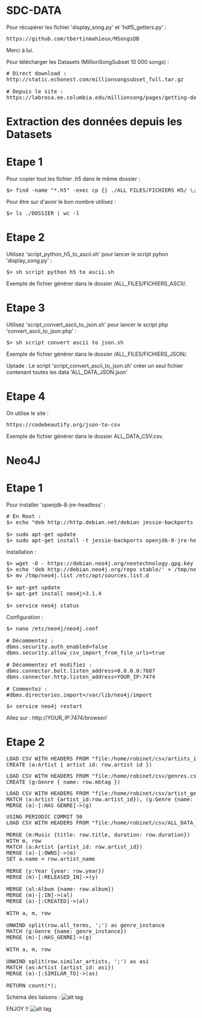 # SDC-DATA

Pour récupérer les fichier 'display_song.py' et 'hdf5_getters.py' :
<pre>https://github.com/tbertinmahieux/MSongsDB</pre>
Merci à lui.

Pour télécharger les Datasets (MillionSongSubset 10 000 songs) :
<pre># Direct download :
http://static.echonest.com/millionsongsubset_full.tar.gz

# Depuis le site :
https://labrosa.ee.columbia.edu/millionsong/pages/getting-dataset#subset</pre>

# Extraction des données depuis les Datasets
# Etape 1
Pour copier tout les fichier .h5 dans le même dossier :
<pre>$> find -name "*.h5" -exec cp {} ./ALL_FILES/FICHIERS_H5/ \;</pre>
Pour être sur d'avoir le bon nombre utilisez :
<pre>$> ls ./DOSSIER | wc -l</pre>

# Etape 2
Utilisez 'script_python_h5_to_ascii.sh' pour lancer le script pyhon 'display_song.py' :
<pre>$> sh script_python_h5_to_ascii.sh</pre>
Exemple de fichier générer dans le dossier /ALL_FILES/FICHIERS_ASCII/.

# Etape 3
Utilisez 'script_convert_ascii_to_json.sh' pour lancer le script php 'convert_ascii_to_json.php' :
<pre>$> sh script_convert_ascii_to_json.sh</pre>
Exemple de fichier générer dans le dossier /ALL_FILES/FICHIERS_JSON/.

Uptade : Le script 'script_convert_ascii_to_json.sh' créer un seul fichier contenant toutes les data 'ALL_DATA_JSON.json'

# Etape 4

On utilise le site :
<pre>https://codebeautify.org/json-to-csv</pre>
Exemple de fichier générer dans le dossier ALL_DATA_CSV.csv.

# Neo4J
# Etape 1

Pour installer 'openjdk-8-jre-headless' :
<pre># En Root :
$> echo "deb http://http.debian.net/debian jessie-backports main" > /etc/apt/sources.list.d/jessie-backports.list

$> sudo apt-get update
$> sudo apt-get install -t jessie-backports openjdk-8-jre-headless</pre>

Installation :
<pre>$> wget -O - https://debian.neo4j.org/neotechnology.gpg.key | sudo apt-key add -
$> echo 'deb http://debian.neo4j.org/repo stable/' > /tmp/neo4j.list
$> mv /tmp/neo4j.list /etc/apt/sources.list.d

$> apt-get update
$> apt-get install neo4j=3.1.4

$> service neo4j status</pre>

Configuration :
<pre>$> nano /etc/neo4j/neo4j.conf 

# Décommentez :
dbms.security.auth_enabled=false
dbms.security.allow_csv_import_from_file_urls=true

# Décommentez et modifiez :
dbms.connector.bolt.listen_address=0.0.0.0:7687
dbms.connector.http.listen_address=YOUR_IP:7474

# Commentez :
#dbms.directories.import=/var/lib/neo4j/import</pre>

<pre>$> service neo4j restart</pre>

Allez sur : http://YOUR_IP:7474/browser/

# Etape 2

<pre>LOAD CSV WITH HEADERS FROM "file:/home/robinet/csv/artists_id.csv" AS row
CREATE (a:Artist { artist_id: row.artist_id })</pre>

<pre>LOAD CSV WITH HEADERS FROM "file:/home/robinet/csv/genres.csv" AS row
CREATE (g:Genre { name: row.mbtag })</pre>

<pre>LOAD CSV WITH HEADERS FROM "file:/home/robinet/csv/artist_genre.csv" AS row
MATCH (a:Artist {artist_id:row.artist_id}), (g:Genre {name: row.mbtag})
MERGE (a)-[:HAS_GENRE]->(g)</pre>

<pre>USING PERIODIC COMMIT 50
LOAD CSV WITH HEADERS FROM "file:/home/robinet/csv/ALL_DATA_CSV.csv" AS row

MERGE (m:Music {title: row.title, duration: row.duration})
WITH m, row
MATCH (a:Artist {artist_id: row.artist_id})
MERGE (a)-[:OWNS]->(m)
SET a.name = row.artist_name

MERGE (y:Year {year: row.year})
MERGE (m)-[:RELEASED_IN]->(y)

MERGE (al:Album {name: row.album})
MERGE (m)-[:IN]->(al)
MERGE (a)-[:CREATED]->(al)

WITH a, m, row

UNWIND split(row.all_terms, ';') as genre_instance
MATCH (g:Genre {name: genre_instance})
MERGE (m)-[:HAS_GENRE]->(g)

WITH a, m, row

UNWIND split(row.similar_artists, ';') as asi
MATCH (as:Artist {artist_id: asi})
MERGE (a)-[:SIMILAR_TO]->(as)

RETURN count(*);</pre>

Schéma des liaisons :
![alt tag](https://image.noelshack.com/fichiers/2018/12/1/1521464799-screen-shot-2018-03-19-at-14-05-53.png "Screen")

ENJOY !!
![alt tag](https://i.imgur.com/eDyoxtj.jpg "Screen")
